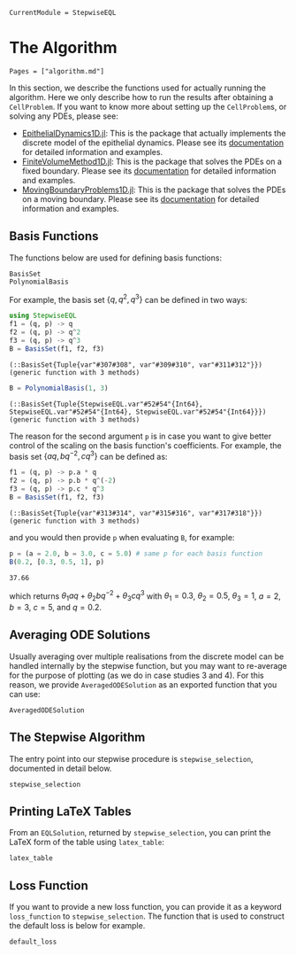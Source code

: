 ```@meta
CurrentModule = StepwiseEQL
```

# The Algorithm 

```@contents
Pages = ["algorithm.md"]
```

In this section, we describe the functions used for actually running the algorithm. Here we only describe how to run the results after obtaining a `CellProblem`. If you want to know more about setting up the `CellProblem`s, or solving any PDEs, please see:

- [EpithelialDynamics1D.jl](https://github.com/DanielVandH/EpithelialDynamics1D.jl): This is the package that actually implements the discrete model of the epithelial dynamics. Please see its [documentation](https://danielvandh.github.io/EpithelialDynamics1D.jl/stable/) for detailed information and examples.
- [FiniteVolumeMethod1D.jl](https://github.com/DanielVandH/FiniteVolumeMethod1D.jl): This is the package that solves the PDEs on a fixed boundary. Please see its [documentation](https://danielvandh.github.io/FiniteVolumeMethod1D.jl/stable/) for detailed information and examples.
- [MovingBoundaryProblems1D.jl](https://github.com/DanielVandH/MovingBoundaryProblems1D.jl): This is the package that solves the PDEs on a moving boundary. Please see its [documentation](https://danielvandh.github.io/MovingBoundaryProblems1D.jl/stable/) for detailed information and examples.

## Basis Functions 
The functions below are used for defining basis functions:

```@docs
BasisSet 
PolynomialBasis
```

For example, the basis set $\{q, q^2, q^3\}$ can be defined in two ways:

```julia
using StepwiseEQL
f1 = (q, p) -> q 
f2 = (q, p) -> q^2 
f3 = (q, p) -> q^3 
B = BasisSet(f1, f2, f3)
```
```
(::BasisSet{Tuple{var"#307#308", var"#309#310", var"#311#312"}}) (generic function with 3 methods)
```

```julia
B = PolynomialBasis(1, 3)
```
```
(::BasisSet{Tuple{StepwiseEQL.var"#52#54"{Int64}, StepwiseEQL.var"#52#54"{Int64}, StepwiseEQL.var"#52#54"{Int64}}}) (generic function with 3 methods)
```

The reason for the second argument `p` is in case you want to give better control of the scaling on the basis function's coefficients. For example, the basis set $\{aq, bq^{-2}, cq^3\}$ can be defined as:

```julia
f1 = (q, p) -> p.a * q 
f2 = (q, p) -> p.b * q^(-2)
f3 = (q, p) -> p.c * q^3
B = BasisSet(f1, f2, f3)
```
```
(::BasisSet{Tuple{var"#313#314", var"#315#316", var"#317#318"}}) (generic function with 3 methods)
```

and you would then provide `p` when evaluating `B`, for example:

```julia 
p = (a = 2.0, b = 3.0, c = 5.0) # same p for each basis function
B(0.2, [0.3, 0.5, 1], p)
```
```
37.66
```

which returns $\theta_1aq + \theta_2bq^{-2} + \theta_3cq^3$ with $\theta_1 = 0.3$, $\theta_2 = 0.5$, $\theta_3 = 1$, $a = 2$, $b = 3$, $c = 5$, and $q = 0.2$.

## Averaging ODE Solutions 
Usually averaging over multiple realisations from the discrete model can be handled internally by the stepwise function, but you may want to re-average for the purpose of plotting (as we do in case studies 3 and 4). For this reason, we provide `AveragedODESolution` as an exported function that you can use:

```@docs
AveragedODESolution
```

## The Stepwise Algorithm
The entry point into our stepwise procedure is `stepwise_selection`, documented in detail below.

```@docs
stepwise_selection
```

## Printing LaTeX Tables 
From an `EQLSolution`, returned by `stepwise_selection`, you can print the LaTeX form of the table using `latex_table`:

```@docs
latex_table
```

## Loss Function
If you want to provide a new loss function, you can provide it as a keyword `loss_function` to `stepwise_selection`. The function that is used to construct the default loss is below for example.

```@docs
default_loss
```

